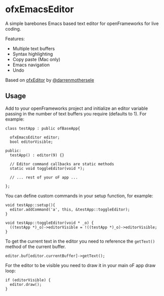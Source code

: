 # ofxEmacsEditor

A simple barebones Emacs based text editor for openFrameworks for live coding.

Features:
* Multiple text buffers
* Syntax highlighting
* Copy paste (Mac only)
* Emacs navigation
* Undo

Based on [ofxEditor](https://github.com/darrenmothersele/ofxEditor) by [@darrenmothersele](https://github.com/darrenmothersele)

## Usage

Add to your openFrameworks project and initialize an editor variable passing
in the number of text buffers you require (defaults to 1). For example:

    class testApp : public ofBaseApp{

      ofxEmacsEditor editor;
      bool editorVisible;

    public:
      testApp() : editor(9) {}

      // Editor command callbacks are static methods
      static void toggleEditor(void *);

      // ... rest of your oF app ...

    };

You can define custom commands in your setup function, for example:

    void testApp::setup(){
      editor.addCommand('a', this, &testApp::toggleEditor);
    }

    void testApp::toggleEditor(void * _o) {
      ((testApp *)_o)->editorVisible = !((testApp *)_o)->editorVisible;
    }

To get the current text in the editor you need to reference the `getText()`
method of the current buffer.

    editor.buf[editor.currentBuffer]->getText();

For the editor to be visible you need to draw it in your main oF app draw loop:

    if (editorVisible) {
      editor.draw();
    }

